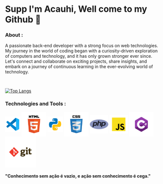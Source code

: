 # Supp I'm Acauhi, Well come to my Github 👋

### About :
<p>A passionate back-end developer with a strong focus on web technologies. My journey in the world of coding began with a curiosity-driven exploration of computers and technology, and it has only grown stronger ever since.<br>
Let's connect and collaborate on exciting projects, share insights, and embark on a journey of continuous learning in the ever-evolving world of technology.</p>
<br>

[![Top Langs](https://github-readme-stats.vercel.app/api/top-langs/?username=Acauhi99&layout=compact&theme=dracula)](https://github.com/anuraghazra/github-readme-stats)

### Technologies and Tools :

<div style="display: inline_block">
    <img align="center" height="50" width="50" src="vscode.svg">
    <img align="center" height="80" width="80" src="html.svg">
    <img align="center" height="50" width="50" src="python.svg">
    <img align="center" height="80" width="80" src="css.svg">
    <img align="center" height="60" width="60" src="php.png">
    <img align="center" height="60" width="60" src="javascript.svg">
    <img align="center" height="80" width="80" src="csharp.png">
    <img align="center" height="100" width="100" src="git.svg">
</div>

#### "Conhecimento sem ação é vazio, e ação sem conhecimento é cega."
